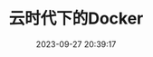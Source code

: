 ---
title: 云时代下的Docker
description: 容器、镜像、dockerfile、存储、网络、docker-compose、docker多架构、docker与CI/CD、容器安全，以及AWS服务
date: '2023-09-27 20:39:17'
tag: 计算机
---